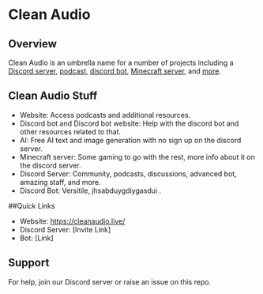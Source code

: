 # Clean Audio
## Overview
Clean Audio is an umbrella name for a number of projects including a [Discord server](https://discord.com/invite/mhp5bmnZ5X/), [podcast](https://www.youtube.com/@cleanaudiopodcast), [discord bot](https://cleanaudio.live/bot.html), [Minecraft server](https://discord.gg/H9c7HAKX8t), and [more](https://cleanaudio.live/).

## Clean Audio Stuff
* Website: Access podcasts and additional resources.
* Discord bot and Discord bot website: Help with the discord bot and other resources related to that.
* AI: Free AI text and image generation with no sign up on the discord server.
* Minecraft server: Some gaming to go with the rest, more info about it on the discord server.
* Discord Server: Community, podcasts, discussions, advanced bot, amazing staff, and more.
* Discord Bot: Versitile, jhsabduygdiygasdui .

##Quick Links
* Website: https://cleanaudio.live/
* Discord Server: [Invite Link]
* Bot: [Link]

## Support
For help, join our Discord server or raise an issue on this repo.
